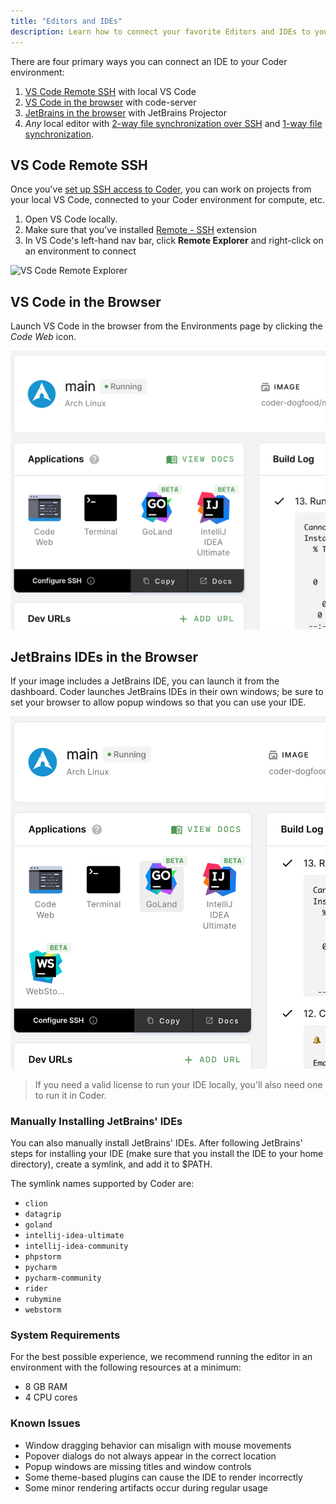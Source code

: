 ```yaml
---
title: "Editors and IDEs"
description: Learn how to connect your favorite Editors and IDEs to your remote environment.
---
```


There are four primary ways you can connect an IDE to your Coder environment:

1. [VS Code Remote SSH](#vs-code-remote-ssh) with local VS Code
1. [VS Code in the browser](#vs-code-in-the-browser) with code-server
1. [JetBrains in the browser](##jetbrains-ides-in-the-browser) with JetBrains
   Projector
1. _Any_ local editor with [2-way file synchronization over
   SSH](https://help.coder.com/hc/en-us/articles/360058001313?__hstc=103542367.6151dcd6d50b6cb62a878734c4aad255.1608274456028.1608306470901.1608410536657.3&__hssc=103542367.75.1608410536657&__hsfp=974138608)
   and [1-way file
   synchronization](https://help.coder.com/hc/en-us/articles/360055767234-Setting-Up-a-One-Way-File-Sync).

## VS Code Remote SSH

Once you've [set up SSH access to Coder](./ssh.md), you can work on projects
from your local VS Code, connected to your Coder environment for compute, etc.

1. Open VS Code locally.
2. Make sure that you've installed [Remote -
   SSH](https://marketplace.visualstudio.com/items?itemName=ms-vscode-remote.remote-ssh)
   extension
3. In VS Code's left-hand nav bar, click **Remote Explorer** and right-click on
   an environment to connect

![VS Code Remote Explorer](../assets/vscode-remote-ssh-panel.png)

## VS Code in the Browser

Launch VS Code in the browser from the Environments page by clicking the _Code
Web_ icon.

![Launch an Environment](../assets/launch-env.png)

## JetBrains IDEs in the Browser

If your image includes a JetBrains IDE, you can launch it from the dashboard.
Coder launches JetBrains IDEs in their own windows; be sure to set your browser
to allow popup windows so that you can use your IDE.

![JetBrains Logos](../assets/jetbrains-launcher-icons.png)

> If you need a valid license to run your IDE locally, you'll also need one to
> run it in Coder.

### Manually Installing JetBrains' IDEs

You can also manually install JetBrains' IDEs. After following JetBrains' steps
for installing your IDE (make sure that you install the IDE to your home
directory), create a symlink, and add it to $PATH.

The symlink names supported by Coder are:

- `clion`
- `datagrip`
- `goland`
- `intellij-idea-ultimate`
- `intellij-idea-community`
- `phpstorm`
- `pycharm`
- `pycharm-community`
- `rider`
- `rubymine`
- `webstorm`

### System Requirements

For the best possible experience, we recommend running the editor in an
environment with the following resources at a minimum:

- 8 GB RAM
- 4 CPU cores

### Known Issues

- Window dragging behavior can misalign with mouse movements
- Popover dialogs do not always appear in the correct location
- Popup windows are missing titles and window controls
- Some theme-based plugins can cause the IDE to render incorrectly
- Some minor rendering artifacts occur during regular usage
